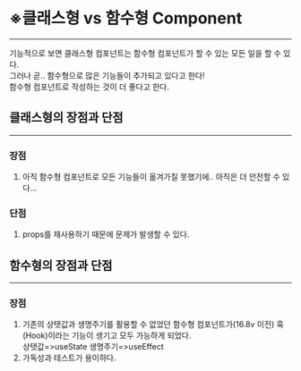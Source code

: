 # ※클래스형 vs 함수형 Component
- - -

기능적으로 보면 클래스형 컴포넌트는 함수형 컴포넌트가 할 수 있는 모든 일을 할 수 있다.   
그러나 곧.. 함수형으로 많은 기능들이 추가되고 있다고 한다!    
함수형 컴포넌트로 작성하는 것이 더 좋다고 한다.


## 클래스형의 장점과 단점    
- - -
### 장점 
1.  아직 함수형 컴포넌트로 모든 기능들이 옮겨가질 못했기에.. 아직은 더 안전할 수 있다...   
 
 
### 단점   
1.  props를 재사용하기 때문에 문제가 발생할 수 있다.




## 함수형의 장점과 단점   
- - -
### 장점   
1.  기존의 상탯값과 생명주기를 활용할 수 없었던 함수형 컴포넌트가(16.8v 이전) 훅(Hook)이라는 기능이 생기고 모두 가능하게 되었다.       
        상탯값=>useState         생명주기=>useEffect           
2.  가독성과 테스트가 용이하다.   
